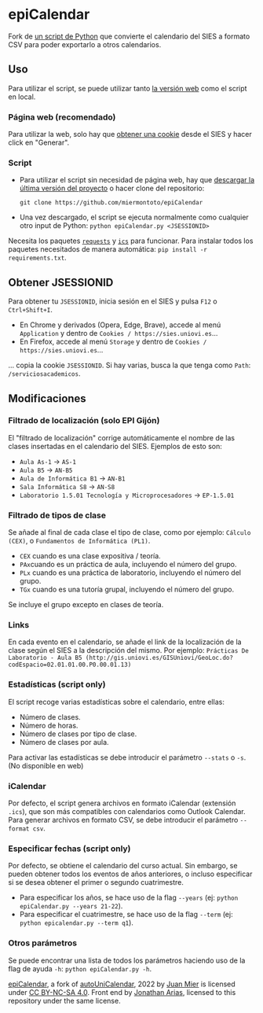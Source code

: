 # epiCalendar

Fork de [un script de Python](https://github.com/Bimo99B9/autoUniCalendar) que convierte el calendario del SIES a formato CSV para poder exportarlo a otros calendarios.

## Uso

Para utilizar el script, se puede utilizar tanto [la versión web](https://epicalendar.herokuapp.com) como el script en local.

### Página web (recomendado)

Para utilizar la web, solo hay que [obtener una cookie](https://github.com/miermontoto/epiCalendar#obtener-jsessionid) desde el SIES y hacer click en "Generar".

### Script

- Para utilizar el script sin necesidad de página web, hay que [descargar la última versión del proyecto](https://github.com/miermontoto/epiCalendar/archive/refs/heads/main.zip) o hacer clone del repositorio:

  ```git clone https://github.com/miermontoto/epiCalendar```
- Una vez descargado, el script se ejecuta normalmente como cualquier otro input de Python: `python epiCalendar.py <JSESSIONID>`

Necesita los paquetes [`requests`](https://pypi.org/project/requests/) y [`ics`](https://pypi.org/project/ics/) para funcionar.
Para instalar todos los paquetes necesitados de manera automática: `pip install -r requirements.txt`.

## Obtener JSESSIONID

Para obtener tu `JSESSIONID`, inicia sesión en el SIES y pulsa `F12` o `Ctrl+Shift+I`.

- En Chrome y derivados (Opera, Edge, Brave), accede al menú `Application` y dentro de `Cookies / https://sies.uniovi.es`...
- En Firefox, accede al menú `Storage` y dentro de `Cookies / https://sies.uniovi.es`...

... copia la cookie `JSESSIONID`. Si hay varias, busca la que tenga como `Path`: `/serviciosacademicos`.

## Modificaciones

### Filtrado de localización (solo EPI Gijón)

El "filtrado de localización" corrige automáticamente el nombre de las clases insertadas en el calendario del SIES.
Ejemplos de esto son:

- `Aula As-1` → `AS-1`
- `Aula B5` → `AN-B5`
- `Aula de Informática B1` → `AN-B1`
- `Sala Informática S8` → `AN-S8`
- `Laboratorio 1.5.01 Tecnología y Microprocesadores` → `EP-1.5.01`

### Filtrado de tipos de clase

Se añade al final de cada clase el tipo de clase, como por ejemplo: `Cálculo (CEX)`, o `Fundamentos de Informática (PL1)`.

- `CEX` cuando es una clase expositiva / teoría.
- `PAx`cuando es un práctica de aula, incluyendo el número del grupo.
- `PLx` cuando es una práctica de laboratorio, incluyendo el número del grupo.
- `TGx` cuando es una tutoría grupal, incluyendo el número del grupo.

Se incluye el grupo excepto en clases de teoría.

### Links

En cada evento en el calendario, se añade el link de la localización de la clase según el SIES a la descripción del mismo.
Por ejemplo:
`Prácticas De Laboratorio - Aula B5 (http://gis.uniovi.es/GISUniovi/GeoLoc.do?codEspacio=02.01.01.00.P0.00.01.13)`

### Estadísticas (script only)

El script recoge varias estadísticas sobre el calendario, entre ellas:

- Número de clases.
- Número de horas.
- Número de clases por tipo de clase.
- Número de clases por aula.

Para activar las estadísticas se debe introducir el parámetro `--stats` o `-s`. (No disponible en web)

### iCalendar

Por defecto, el script genera archivos en formato iCalendar (extensión `.ics`), que son más compatibles con calendarios como Outlook Calendar. Para generar archivos en formato CSV, se debe introducir el parámetro `--format csv`.

### Especificar fechas (script only)
Por defecto, se obtiene el calendario del curso actual. Sin embargo, se pueden obtener todos los eventos de años anteriores, o incluso especificar si se desea obtener el primer o segundo cuatrimestre.

- Para especificar los años, se hace uso de la flag `--years` (ej: `python epiCalendar.py --years 21-22`).
- Para especificar el cuatrimestre, se hace uso de la flag `--term` (ej: `python epicalendar.py --term q1`).

### Otros parámetros
Se puede encontrar una lista de todos los parámetros haciendo uso de la flag de ayuda `-h`: `python epiCalendar.py -h`.

[epiCalendar](https://github.com/miermontoto/epiCalendar), a fork of [autoUniCalendar](https://github.com/Bimo99B9/autoUniCalendar), 2022 by [Juan Mier](https://github.com/miermontoto) is licensed under [CC BY-NC-SA 4.0](http://creativecommons.org/licenses/by-nc-sa/4.0/?ref=chooser-v1). Front end by [Jonathan Arias](https://github.com/JonathanAriass), licensed to this repository under the same license.

